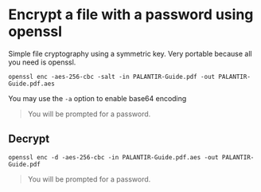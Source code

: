# Encrypt a file with a password using openssl

Simple file cryptography using a symmetric key. Very portable because all you need is openssl.

`openssl enc -aes-256-cbc -salt -in PALANTIR-Guide.pdf -out PALANTIR-Guide.pdf.aes`

You may use the `-a` option to enable base64 encoding

>You will be prompted for a password.

## Decrypt

`openssl enc -d -aes-256-cbc -in PALANTIR-Guide.pdf.aes -out PALANTIR-Guide.pdf`

>You will be prompted for a password.